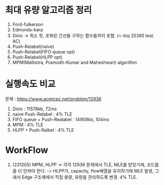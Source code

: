 # 최대 유량 알고리즘 정리
1. Ford-fulkerson
2. Edmonds-karp
3. Dinic -> 최소 컷, 포화된 간선들 구하는 함수들까지 포함. (<-boj 25365 test. AC)
4. Push-Relabel(naive)
5. Push-Relabel(FIFO queue opt)
6. Push-Relabel(HLPP opt)
7. MPM(Malhotra, Pramodh-Kumar and Maheshwari) algorithm

# 실행속도 비교
문제 : https://www.acmicpc.net/problem/12936
1. Dinic : 11576kb, 72ms
2. naive Push-Relabel : 4% TLE
3. FIFO queue + Push-Realabel : 14908kb, 104ms
4. MPM : 4% TLE
5. HLPP + Push-Ralbel : 4% TLE

# WorkFlow #
1. (231205) MPM, HLPP -> 각각 12936 문제에서 TLE, MLE를 받았기에, 코드를 좀 더 만져야 한다. -> HLPP가, capacity, flow배열을 유지하기에 MLE 발생, 그래서 Edge 구조체에서 직접 용량, 유량을 관리하도록 변경. 4% TLE. 
